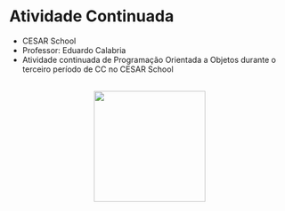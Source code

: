 # Atividade Continuada
- CESAR School
- Professor: Eduardo Calabria
- Atividade continuada de Programação Orientada a Objetos durante o terceiro período de CC no CESAR School
<br /><br />

<div align="center">
<img src="https://media.giphy.com/media/1U4S8219ByoGk/giphy.gif" width="200px"/>
</div>
